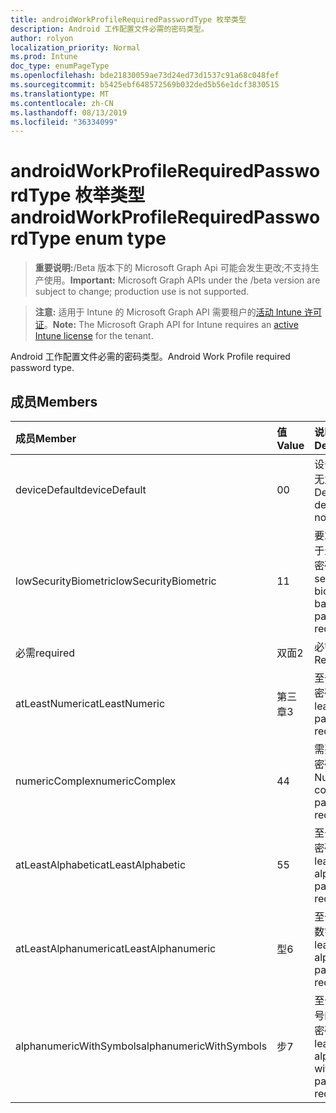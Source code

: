 ```yaml
---
title: androidWorkProfileRequiredPasswordType 枚举类型
description: Android 工作配置文件必需的密码类型。
author: rolyon
localization_priority: Normal
ms.prod: Intune
doc_type: enumPageType
ms.openlocfilehash: bde21830059ae73d24ed73d1537c91a68c048fef
ms.sourcegitcommit: b5425ebf648572569b032ded5b56e1dcf3830515
ms.translationtype: MT
ms.contentlocale: zh-CN
ms.lasthandoff: 08/13/2019
ms.locfileid: "36334099"
---
```

# <a name="androidworkprofilerequiredpasswordtype-enum-type"></a><span data-ttu-id="25704-103">androidWorkProfileRequiredPasswordType 枚举类型</span><span class="sxs-lookup"><span data-stu-id="25704-103">androidWorkProfileRequiredPasswordType enum type</span></span>

> <span data-ttu-id="25704-104">**重要说明:**/Beta 版本下的 Microsoft Graph Api 可能会发生更改;不支持生产使用。</span><span class="sxs-lookup"><span data-stu-id="25704-104">**Important:** Microsoft Graph APIs under the /beta version are subject to change; production use is not supported.</span></span>

> <span data-ttu-id="25704-105">**注意:** 适用于 Intune 的 Microsoft Graph API 需要租户的[活动 Intune 许可证](https://go.microsoft.com/fwlink/?linkid=839381)。</span><span class="sxs-lookup"><span data-stu-id="25704-105">**Note:** The Microsoft Graph API for Intune requires an [active Intune license](https://go.microsoft.com/fwlink/?linkid=839381) for the tenant.</span></span>

<span data-ttu-id="25704-106">Android 工作配置文件必需的密码类型。</span><span class="sxs-lookup"><span data-stu-id="25704-106">Android Work Profile required password type.</span></span>

## <a name="members"></a><span data-ttu-id="25704-107">成员</span><span class="sxs-lookup"><span data-stu-id="25704-107">Members</span></span>
|<span data-ttu-id="25704-108">成员</span><span class="sxs-lookup"><span data-stu-id="25704-108">Member</span></span>|<span data-ttu-id="25704-109">值</span><span class="sxs-lookup"><span data-stu-id="25704-109">Value</span></span>|<span data-ttu-id="25704-110">说明</span><span class="sxs-lookup"><span data-stu-id="25704-110">Description</span></span>|
|:---|:---|:---|
|<span data-ttu-id="25704-111">deviceDefault</span><span class="sxs-lookup"><span data-stu-id="25704-111">deviceDefault</span></span>|<span data-ttu-id="25704-112">0</span><span class="sxs-lookup"><span data-stu-id="25704-112">0</span></span>|<span data-ttu-id="25704-113">设备默认值, 无意向。</span><span class="sxs-lookup"><span data-stu-id="25704-113">Device default value, no intent.</span></span>|
|<span data-ttu-id="25704-114">lowSecurityBiometric</span><span class="sxs-lookup"><span data-stu-id="25704-114">lowSecurityBiometric</span></span>|<span data-ttu-id="25704-115">1</span><span class="sxs-lookup"><span data-stu-id="25704-115">1</span></span>|<span data-ttu-id="25704-116">要求低安全基于生物特征的密码。</span><span class="sxs-lookup"><span data-stu-id="25704-116">Low security biometrics based password required.</span></span>|
|<span data-ttu-id="25704-117">必需</span><span class="sxs-lookup"><span data-stu-id="25704-117">required</span></span>|<span data-ttu-id="25704-118">双面</span><span class="sxs-lookup"><span data-stu-id="25704-118">2</span></span>|<span data-ttu-id="25704-119">必需。</span><span class="sxs-lookup"><span data-stu-id="25704-119">Required.</span></span>|
|<span data-ttu-id="25704-120">atLeastNumeric</span><span class="sxs-lookup"><span data-stu-id="25704-120">atLeastNumeric</span></span>|<span data-ttu-id="25704-121">第三章</span><span class="sxs-lookup"><span data-stu-id="25704-121">3</span></span>|<span data-ttu-id="25704-122">至少需要数字密码。</span><span class="sxs-lookup"><span data-stu-id="25704-122">At least numeric password required.</span></span>|
|<span data-ttu-id="25704-123">numericComplex</span><span class="sxs-lookup"><span data-stu-id="25704-123">numericComplex</span></span>|<span data-ttu-id="25704-124">4</span><span class="sxs-lookup"><span data-stu-id="25704-124">4</span></span>|<span data-ttu-id="25704-125">需要数字复杂密码。</span><span class="sxs-lookup"><span data-stu-id="25704-125">Numeric complex password required.</span></span>|
|<span data-ttu-id="25704-126">atLeastAlphabetic</span><span class="sxs-lookup"><span data-stu-id="25704-126">atLeastAlphabetic</span></span>|<span data-ttu-id="25704-127">5</span><span class="sxs-lookup"><span data-stu-id="25704-127">5</span></span>|<span data-ttu-id="25704-128">至少需要字母密码。</span><span class="sxs-lookup"><span data-stu-id="25704-128">At least alphabetic password required.</span></span>|
|<span data-ttu-id="25704-129">atLeastAlphanumeric</span><span class="sxs-lookup"><span data-stu-id="25704-129">atLeastAlphanumeric</span></span>|<span data-ttu-id="25704-130">型</span><span class="sxs-lookup"><span data-stu-id="25704-130">6</span></span>|<span data-ttu-id="25704-131">至少需要字母数字密码。</span><span class="sxs-lookup"><span data-stu-id="25704-131">At least alphanumeric password required.</span></span>|
|<span data-ttu-id="25704-132">alphanumericWithSymbols</span><span class="sxs-lookup"><span data-stu-id="25704-132">alphanumericWithSymbols</span></span>|<span data-ttu-id="25704-133">步</span><span class="sxs-lookup"><span data-stu-id="25704-133">7</span></span>|<span data-ttu-id="25704-134">至少需要带符号的字母数字密码。</span><span class="sxs-lookup"><span data-stu-id="25704-134">At least alphanumeric with symbols password required.</span></span>|



